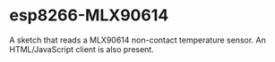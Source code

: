 # esp8266-MLX90614
A sketch that reads a MLX90614 non-contact temperature sensor. An HTML/JavaScript client is also present.
